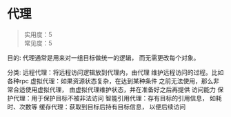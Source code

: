 # 代理

> 实用度：5<br />
> 常见度：5

目的: 代理通常是用来对一组目标做统一的逻辑，
而无需更改每个对象。

分类: 
远程代理：将远程访问逻辑放到代理内，由代理
维护远程访问的过程。比如各种rpc
虚拟代理：如果资源状态复杂，在达到某种条件
之前无法使用，那么非常合适使用虚拟代理，
由虚拟代理维护状态，并在准备好之后再提供
访问能力
保护代理：用于保护目标不被非法访问
智能引用代理：存有目标的引用信息，
如耗时、次数等
缓存代理：获取到目标后持有目标信息，
以便后续访问